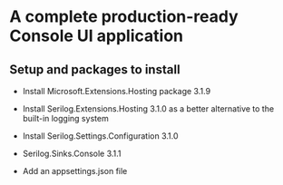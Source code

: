 # A complete production-ready Console UI application

## Setup and packages to install

- Install Microsoft.Extensions.Hosting package 3.1.9  

- Install Serilog.Extensions.Hosting 3.1.0 as a better alternative to the built-in
logging system  

- Install Serilog.Settings.Configuration 3.1.0  

- Serilog.Sinks.Console 3.1.1

- Add an appsettings.json file
